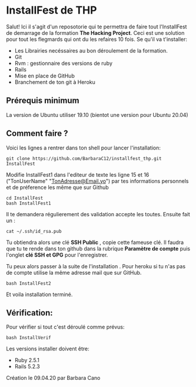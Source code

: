 # InstallFest de THP

Salut! Ici il s'agit d'un reposotorie qui te permettra de faire tout l'InstallFest de demarrage de la formation **The Hacking Project**. 
Ceci est une solution pour tout les flegmards qui ont du les refaires 10 fois.
Se qu'il va t'installer: 

 - Les Librairies necéssaires au bon déroulement de la formation. 
 - Git
 - Rvm : gestionnaire des versions de ruby
 - Rails
 - Mise en place de GitHub
 - Branchement de ton git  à Heroku 

## Prérequis minimum

La version de Ubuntu utiliser 19.10
(bientot une version pour Ubuntu 20.04)

## Comment faire ?

Voici les lignes a rentrer dans ton shell pour lancer l'installation:

    git clone https://github.com/BarbaraC12/installfest_thp.git InstallFest
 
Modifie InstallFest1 dans l'editeur de texte les ligne 15 et 16 ("TonUserName" "TonAdresse@Email.yo") par tes informations personnels et de préference les même que sur Github

    cd InstallFest
    bash InstallFest1
Il te demandera régulierement des validation accepte les toutes.
Ensuite fait un : 

	cat ~/.ssh/id_rsa.pub
Tu obtiendra alors une clé  **SSH Public** , copie cette fameuse clé. Il faudra que tu te rende dans ton github dans la rubrique **Paramètre de compte** puis l'onglet **clé SSH et GPG** pour l'enregistrer.

Tu peux alors passer à la suite de l'installation . Pour heroku si tu n'as pas de compte utilise la même adresse mail que sur GitHub.

    bash InstallFest2
Et voila installation terminé.

## Vérification:

Pour vérifier si tout c'est déroulé comme prévus:

    bash InstallVerif
Les versions installer doivent être:

 - Ruby 2.5.1
 - Rails 5.2.3

Création le 09.04.20 par Barbara Cano
